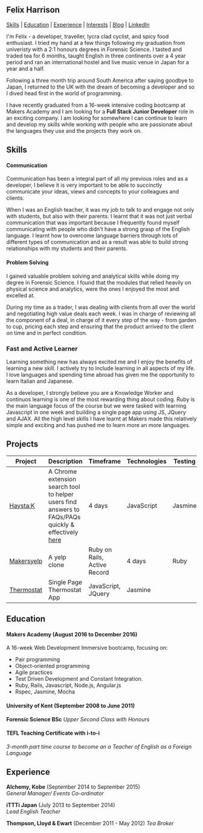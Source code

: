 ## Felix Harrison

[Skills](#skills) | [Education](#education) | [Experience](#experience) | [Interests](#interests) | [Blog](https://agentlemanscodeblog.wordpress.com/) | [LinkedIn](https://uk.linkedin.com/in/felix-harrison-53922453)

I'm Felix - a developer, traveller, lycra clad cyclist, and spicy food enthusiast. I tried my hand at a few things following my graduation from univeristy with a 2:1 honours degrees in Forensic Science. I tasted and traded tea for 6 months, taught English in three continents over a 4 year period and ran an international hostel and live music venue in Japan for a year and a half.

Following a three month trip around South America after saying goodbye to Japan, I returned to the UK with the dream of becoming a developer and so I dived head first in the world of programming.

I have recently graduated from a 16-week intensive coding bootcamp at Makers Academy and I am looking for a **Full Stack Junior Developer** role in an exciting company. I am looking for somewhere I can continue to learn and develop my skills while working with people who are passionate about the languages they use and the projects they work on.

## Skills

#### Communication

Communication has been a integral part of all my previous roles and as a developer,  I believe it is very important to be able to succinctly communicate your ideas, views and concepts to your colleagues and clients.

When I was an English teacher, it was my job to talk to and engage not only with students, but also with their parents. I learnt that it was not just verbal communication that was important because I frequently found myself communicating with people who didn't have a strong grasp of the English language. I learnt how to overcome language barriers through lots of different types of communication and as a result was able to build strong relationships with my students and their parents.  

#### Problem Solving

I gained valuable problem solving and analytical skills while doing my degree in Forensic Science. I found that the modules that relied heavily on physical science and analytics, were the ones I enjoyed the most and excelled at.

During my time as a trader, I was dealing with clients from all over the world and negotiating high value deals each week. I was in charge of reviewing all the component of a deal, in charge of it every step of the way - from garden to cup, pricing each step and ensuring that the product arrived to the client on time and in perfect condition.   

### Fast and Active Learner

Learning something new has always excited me and I enjoy the benefits of learning a new skill. I actively try to include learning in all aspects of my life. I love languages and spending time abroad has given me the opportunity to learn Italian and Japanese.

As a developer, I strongly believe you are a Knowledge Worker and continuos learning is one of the most rewarding thing about coding. Ruby is the main language focus of the course but we were tasked with learning Javascript in one week and building a single page app using JS, JQuery and AJAX. All the high level skills I have learnt at Makers made this relatively simple and exciting and has pushed me to learn more an more languages.   

## Projects

Project | Description | Timeframe | Technologies | Testing
------------- | ----------- | --------------------- | ------------ | -------
[Haysta:K](https://github.com/fbell123/haystak)| A Chrome extension search tool to helper users find answers to FAQs/PAQs quickly & effectively [here](https://chrome.google.com/webstore/detail/haystak/menbljajicjikigkpahaonmcjhmjknpo?utm_source=gmail)| 4 days | JavaScript| Jasmine
[Makersyelp](https://github.com/fmlharrison/makersyelp)| A yelp clone | Ruby on Rails, Active Record | 4 days | Ruby | RSpec, Cucumber
[Thermostat](https://github.com/fmlharrison/thermostat_js)| Single Page Thermostat App | JavaScript, JQuery | Jasmine


## Education

#### Makers Academy (August 2016 to December 2016)

A 16-week Web Development Immersive bootcamp, focusing on:

- Pair programming
- Object-oriented programming
- Agile practices
- Test Driven Development and Constant Integration.
- Ruby, Rails, Javascript, Node.js, Angular.js
- Rspec, Jasmine, Mocha

#### University of Kent (September 2008 to June 2011)

**Forensic Science BSc**
*Upper Second Class with Honours*

#### TEFL Teaching Certificate with i-to-i

*3-month part time course to become an a Teacher of English as a Foreign Language*

## Experience

**Alchemy, Kobe** (September 2014 to September 2015)    
*General Manager/ Events Co-ordinator*

**iTTTi Japan** (July 2013 to September 2014)   
*Lead English Teacher*  

**Thompson, Lloyd & Ewart** (December 2011 - May 2012)
*Tea Broker*
